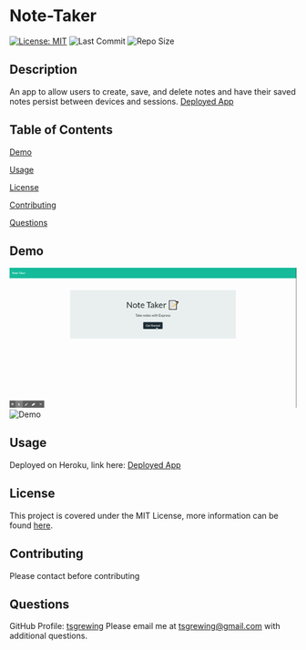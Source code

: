 # Note-Taker
  [![License: MIT](https://img.shields.io/badge/License-MIT-yellow.svg)](https://opensource.org/licenses/MIT) ![Last Commit](https://img.shields.io/github/last-commit/tsgrewing/Note-Taker) ![Repo Size](https://img.shields.io/github/repo-size/tsgrewing/Note-Taker)

  ## Description
  An app to allow users to create, save, and delete notes and have their saved notes persist between devices and sessions. 
  [Deployed App](https://floating-fortress-14010.herokuapp.com/)
  
  ## Table of Contents
  [Demo](#Demo)

  [Usage](#Usage)

  [License](#License)

  [Contributing](#Contributing)

  [Questions](#Questions)
  
  ## Demo
  ![Demo](/demo/demogif.gif)
  ![Demo](/demo/htmldemo.png)
  
  ## Usage
   Deployed on Heroku, link here: [Deployed App](https://floating-fortress-14010.herokuapp.com/)
  
  ## License
  This project is covered under the MIT License, more information can be found [here](https://opensource.org/licenses/MIT).
  
  ## Contributing
  Please contact before contributing
  
  ## Questions 
  GitHub Profile: [tsgrewing](http://github.com/tsgrewing)
  Please email me at tsgrewing@gmail.com with additional questions.
  
